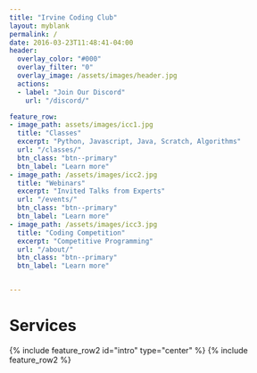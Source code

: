 ```yaml
---
title: "Irvine Coding Club"
layout: myblank
permalink: /
date: 2016-03-23T11:48:41-04:00
header:
  overlay_color: "#000"
  overlay_filter: "0"
  overlay_image: /assets/images/header.jpg
  actions:
  - label: "Join Our Discord"
    url: "/discord/"

feature_row:
- image_path: assets/images/icc1.jpg
  title: "Classes"
  excerpt: "Python, Javascript, Java, Scratch, Algorithms"
  url: "/classes/"
  btn_class: "btn--primary"
  btn_label: "Learn more"
- image_path: /assets/images/icc2.jpg
  title: "Webinars"
  excerpt: "Invited Talks from Experts"
  url: "/events/"
  btn_class: "btn--primary"
  btn_label: "Learn more"
- image_path: /assets/images/icc3.jpg
  title: "Coding Competition"
  excerpt: "Competitive Programming"
  url: "/about/"
  btn_class: "btn--primary"
  btn_label: "Learn more"


---
```


<div class="col-lg-12 text-center">
          <h1 class="section-heading text-uppercase">Services</h1>
</div>

  {% include feature_row2 id="intro" type="center" %}
  {% include feature_row2 %}
